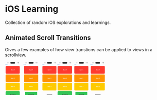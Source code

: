 # iOS Learning

Collection of random iOS explorations and learnings.

## Animated Scroll Transitions

Gives a few examples of how view transtions can be applied to views in a scrollview.

<img src="Visuals/BlurFadeTransition.gif" alt="BlurFadeTransition" style="width: 10%; display: inline-block;" />
<img src="Visuals/ScaleScrollTransitionView.gif" alt="ScaleScrollTransitionView" style="width: 10%; display: inline-block;" />
<img src="Visuals/ScaleFadeScrollTransitionView.gif" alt="ScaleFadeScrollTransitionView" style="width: 10%; display: inline-block;" />


<img src="Visuals/BlurFadeTransition.gif" alt="BlurFadeTransition" style="width: 10%; float: left; margin-right: 10px;" />
<img src="Visuals/ScaleScrollTransitionView.gif" alt="ScaleScrollTransitionView" style="width: 10%; float: left; margin-right: 10px;" />
<img src="Visuals/ScaleFadeScrollTransitionView.gif" alt="ScaleFadeScrollTransitionView" style="width: 10%; float: left;" />



